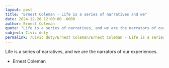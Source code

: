 ```yaml
---
layout: post
title: "Ernest Coleman - Life is a series of narratives and we"
date: 2024-12-28 12:00:00 -0000
author: Ernest Coleman
quote: "Life is a series of narratives, and we are the narrators of our experiences."
subject: Civic duty
permalink: /Civic duty/Ernest Coleman/Ernest Coleman - Life is a series of narratives and we
---
```


Life is a series of narratives, and we are the narrators of our experiences.

- Ernest Coleman

